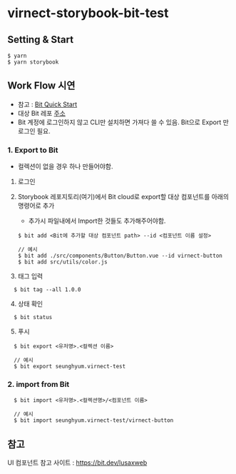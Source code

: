 # virnect-storybook-bit-test

## Setting & Start

```
$ yarn
$ yarn storybook
```

## Work Flow 시연

- 참고 : [Bit Quick Start](https://docs.bit.dev/docs/quick-start)
- 대상 Bit 레포 [주소](https://bit.dev/seunghyum/virnect-test)
- Bit 계정에 로그인하지 않고 CLI만 설치하면 가져다 쓸 수 있음. Bit으로 Export 만 로그인 필요.

### 1. Export to Bit

- 컬렉션이 없을 경우 하나 만들어야함.

1. 로그인
2. Storybook 레포지토리(여기)에서 Bit cloud로 export할 대상 컴포넌트를 아래의 명령어로 추가
   - 추가시 파일내에서 Import한 것들도 추가해주어야함.
    ```
    $ bit add <Bit에 추가할 대상 컴포넌트 path> --id <컴포넌트 이름 설정>

    // 예시
    $ bit add ./src/components/Button/Button.vue --id virnect-button
    $ bit add src/utils/color.js
    ```

3. 태그 입력 
```
  $ bit tag --all 1.0.0
```
4. 상태 확인
```
  $ bit status
```
5. 푸시
```
  $ bit export <유저명>.<컬렉션 이름>

  // 예시
  $ bit export seunghyum.virnect-test
```

### 2. import from Bit

```
  $ bit import <유저명>.<컬렉션명>/<컴포넌트 이름>

  // 예시
  $ bit import seunghyum.virnect-test/virnect-button
```
## 참고

UI 컴포넌트 참고 사이트 : https://bit.dev/lusaxweb



